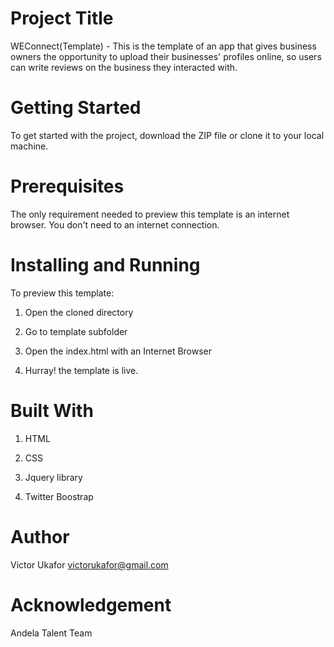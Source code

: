 # Project Title #

WEConnect(Template) - This is the template of an app that gives business owners 
the opportunity to upload their businesses' profiles online, so users can write 
reviews on the business they interacted with.


# Getting Started #

To get started with the project, download the ZIP file or clone it to your local
 machine.


# Prerequisites #

The only requirement needed to preview this template is an internet browser. 
You don't need to an internet connection.


# Installing and Running #

To preview this template:

1.  Open the cloned directory

2.  Go to template subfolder

3.  Open the index.html with an Internet Browser

4. Hurray! the template is live.


# Built With #

1. HTML

2. CSS

3. Jquery library

4. Twitter Boostrap


# Author #

Victor Ukafor 
victorukafor@gmail.com


# Acknowledgement #

Andela Talent Team








